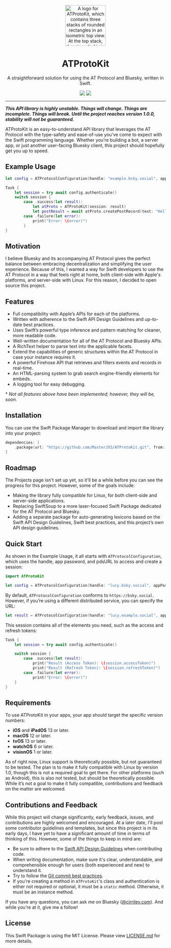 <p align="center">
  <img src="https://github.com/MasterJ93/ATProtoKit/blob/ed45edcd717e7341ae688d294504e0019550b3f0/atprotokit_logo.png" height="128" alt="A logo for ATProtoKit, which contains three stacks of rounded rectangles in an isometric top view. At the top stack, the at symbol is in a thick weight, with clouds as the symbol’s colour. The three stacks are darker shades of blue.">
</p>

<h1 align="center">ATProtoKit</h1>

<p align="center">A straightforward solution for using the AT Protocol and Bluesky, written in Swift.</p>

<div align="center">

[![](https://img.shields.io/endpoint?url=https%3A%2F%2Fswiftpackageindex.com%2Fapi%2Fpackages%2FMasterJ93%2FATProtoKit%2Fbadge%3Ftype%3Dswift-versions)](https://swiftpackageindex.com/MasterJ93/ATProtoKit)
[![](https://img.shields.io/endpoint?url=https%3A%2F%2Fswiftpackageindex.com%2Fapi%2Fpackages%2FMasterJ93%2FATProtoKit%2Fbadge%3Ftype%3Dplatforms)](https://swiftpackageindex.com/MasterJ93/ATProtoKit)

</div>

---

***This API library is highly unstable. Things will change. Things are incomplete. Things will break. Until the project reaches version 1.0.0, stability will not be guaranteed.***

ATProtoKit is an easy-to-understand API library that leverages the AT Protocol with the type-safety and ease-of-use you’ve come to expect with the Swift programming language. Whether you’re building a bot, a server app, or just another user-facing Bluesky client, this project should hopefully get you up to speed.


## Example Usage
```swift
let config = ATProtocolConfiguration(handle: "example.bsky.social", appPassword: "app-password")

Task {
    let session = try await config.authenticate()
    switch session {
        case .success(let result):
            let atProto = ATProtoKit(session: result)
            let postResult = await atProto.createPostRecord(text: "Hello Bluesky!")
        case .failure(let error):
            print("Error: \(error)")
        }
}
```

## Motivation
I believe Bluesky and its accompanying AT Protocol gives the perfect balance between embracing decentralization and simplifying the user experience. Because of this, I wanted a way for Swift developers to use the AT Protocol in a way that feels right at home, both client-side with Apple's platforms, and server-side with Linux. For this reason, I decided to open source this project.


## Features
- Full compatibility with Apple’s APIs for each of the platforms.
- Written with adherence to the Swift API Design Guidelines and up-to-date best practices.
- Uses Swift’s powerful type inference and pattern matching for cleaner, more readable code.
- Well-written documentation for all of the AT Protocol and Bluesky APIs.
- A RichText helper to parse text into the applicable facets.
-  Extend the capabilities of generic structures within the AT Protocol in case your instance requires it.
- A powerful Firehose API that retrieves and filters events and records in real-time.
- An HTML-parsing system to grab search engine-friendly elements for embeds.
- A logging tool for easy debugging.

\* _Not all features above have been implemented; however, they will be, soon._


## Installation
You can use the Swift Package Manager to download and import the library into your project:
```swift
dependencies: [
    .package(url: "https://github.com/MasterJ93/ATProtoKit.git", from: "0.4.0")
]
```


## Roadmap
The Projects page isn't set up yet, so it'll be a while before you can see the progress for this project. However, some of the goals include:
- Making the library fully compatible for Linux, for both client-side and server-side applications.
- Replacing SwiftSoup to a more laser-focused Swift Package dedicated for the AT Protocol and Bluesky.
- Adding a separate package for auto-generating lexicons based on the Swift API Design Guidelines, Swift best practices, and this project’s own API design guidelines.

## Quick Start
As shown in the Example Usage, it all starts with `ATProtocolConfiguration`, which uses the handle, app password, and pdsURL to access and create a session:
```swift
import ATProtoKit

let config = ATProtocolConfiguration(handle: "lucy.bsky.social", appPassword: "app-password")
```

By default, `ATProtocolConfiguration` conforms to `https://bsky.social`. However, if you’re using a different distributed service, you can specify the URL:
```swift
let result = ATProtocolConfiguration(handle: "lucy.example.social", appPassword: "app-password", pdsURL: "https://example.social")
```

This session contains all of the elements you need, such as the access and refresh tokens:
```swift
Task {
    let session = try await config.authenticate()

    switch session {
        case .success(let result):
            print("Result (Access Token): \(session.accessToken)")
            print("Result (Refresh Token): \(session.refreshToken)")
        case .failure(let error):
            print("Error: \(error)")
    }
}
```

## Requirements
To use ATProtoKit in your apps, your app should target the specific version numbers:
- **iOS** and **iPadOS** 13 or later.
- **macOS** 12 or later.
- **tvOS** 13 or later.
- **watchOS** 6 or later.
- **visionOS** 1 or later.

As of right now, Linux support is theoretically possible, but not guaranteed to be tested. The plan is to make it fully compatible with Linux by version 1.0, though this is not a required goal to get there. For other platforms (such as Android), this is also not tested, but should be theoretically possible. While it’s not a goal to make it fully compatible, contributions and feedback on the matter are welcomed.


## Contributions and Feedback
While this project will change significantly, early feedback, issues, and contributions are highly welcomed and encouraged. At a later date, I'll post some contributor guidelines and templates, but since this project is in its early days, I have yet to have a significant amount of time in terms of thinking of this. However, some of the things to keep in mind are:
- Be sure to adhere to the [Swift API Design Guidelines](https://www.swift.org/documentation/api-design-guidelines/) when contributing code.
- When writing documentation, make sure it's clear, understandable, and comprehensible enough for users (both experienced and new) to understand it.
- Try to follow the [Git commit best practices](https://cbea.ms/git-commit/).
- If you're creating a method in `ATProtoKit`'s class and authentication is either not required or optional, it must be a `static` method. Otherwise, it must be an instance method.

If you have any questions, you can ask me on Bluesky ([@cjrriley.com](https://bsky.app/profile/cjrriley.com)). And while you're at it, give me a follow!

## License
This Swift Package is using the MIT License. Please view [LICENSE.md](https://github.com/MasterJ93/ATProtoKit/blob/ed45edcd717e7341ae688d294504e0019550b3f0/LICENSE.md) for more details.
